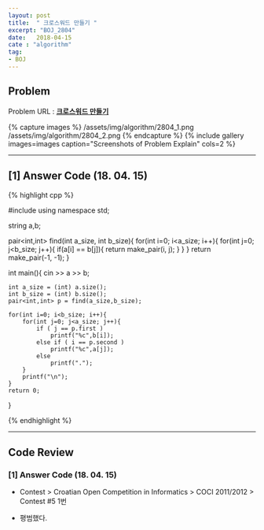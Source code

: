 ```yaml
---
layout: post
title:  " 크로스워드 만들기 "
excerpt: "BOJ_2804"
date:   2018-04-15
cate : "algorithm"
tag:
- BOJ
---
```


## Problem 
Problem URL : **[크로스워드 만들기](https://www.acmicpc.net/problem/2804)**

{% capture images %}
    /assets/img/algorithm/2804_1.png
    /assets/img/algorithm/2804_2.png
{% endcapture %}
{% include gallery images=images caption="Screenshots of Problem Explain" cols=2 %}

---

## [1] Answer Code (18. 04. 15)


{% highlight cpp %}



#include<iostream>
using namespace std;

string a,b;

pair<int,int> find(int a_size, int b_size){
    for(int i=0; i<a_size; i++){
        for(int j=0; j<b_size; j++){
            if(a[i] == b[j]){
                return make_pair(i, j);
            }
        }
    }
    return make_pair(-1, -1);
}

int main(){
    cin >> a >> b;
    
    int a_size = (int) a.size();
    int b_size = (int) b.size();
    pair<int,int> p = find(a_size,b_size);
    
    for(int i=0; i<b_size; i++){
        for(int j=0; j<a_size; j++){
            if ( j == p.first )
                printf("%c",b[i]);
            else if ( i == p.second )
                printf("%c",a[j]);
            else
                printf(".");
        }
        printf("\n");
    }
    return 0;
}






{% endhighlight %}


---

## Code Review

### [1] Answer Code (18. 04. 15)

* Contest > Croatian Open Competition in Informatics > COCI 2011/2012 > Contest #5 1번

* 평범했다.